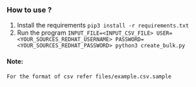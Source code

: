 ### How to use ?

1. Install the requirements
   `pip3 install -r requirements.txt`
2. Run the program
   `INPUT_FILE=<INPUT_CSV_FILE> USER=<YOUR_SOURCES_REDHAT_USERNAME> PASSWORD=<YOUR_SOURCES_REDHAT_PASSWORD> python3 create_bulk.py`

#### Note:

    For the format of csv refer files/example.csv.sample

